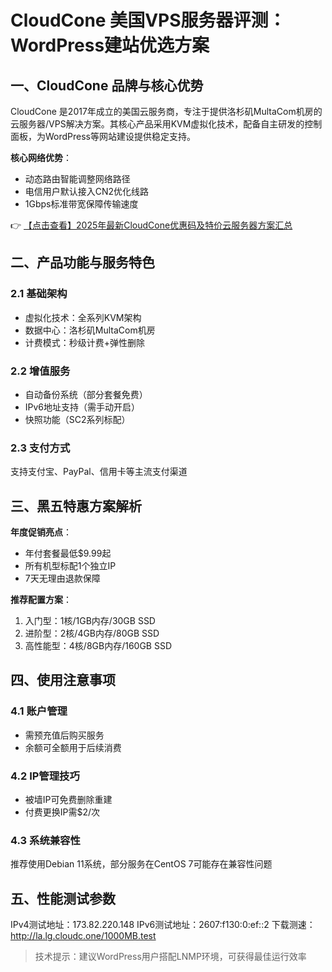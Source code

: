 # CloudCone 美国VPS服务器评测：WordPress建站优选方案

## 一、CloudCone 品牌与核心优势

CloudCone 是2017年成立的美国云服务商，专注于提供洛杉矶MultaCom机房的云服务器/VPS解决方案。其核心产品采用KVM虚拟化技术，配备自主研发的控制面板，为WordPress等网站建设提供稳定支持。

**核心网络优势**：
- 动态路由智能调整网络路径
- 电信用户默认接入CN2优化线路
- 1Gbps标准带宽保障传输速度

👉 [【点击查看】2025年最新CloudCone优惠码及特价云服务器方案汇总](https://bit.ly/Cloudcone)

## 二、产品功能与服务特色

### 2.1 基础架构
- 虚拟化技术：全系列KVM架构
- 数据中心：洛杉矶MultaCom机房
- 计费模式：秒级计费+弹性删除

### 2.2 增值服务
- 自动备份系统（部分套餐免费）
- IPv6地址支持（需手动开启）
- 快照功能（SC2系列标配）

### 2.3 支付方式
支持支付宝、PayPal、信用卡等主流支付渠道

## 三、黑五特惠方案解析

**年度促销亮点**：
- 年付套餐最低$9.99起
- 所有机型标配1个独立IP
- 7天无理由退款保障

**推荐配置方案**：
1. 入门型：1核/1GB内存/30GB SSD
2. 进阶型：2核/4GB内存/80GB SSD
3. 高性能型：4核/8GB内存/160GB SSD

## 四、使用注意事项

### 4.1 账户管理
- 需预充值后购买服务
- 余额可全额用于后续消费

### 4.2 IP管理技巧
- 被墙IP可免费删除重建
- 付费更换IP需$2/次

### 4.3 系统兼容性
推荐使用Debian 11系统，部分服务在CentOS 7可能存在兼容性问题

## 五、性能测试参数

IPv4测试地址：173.82.220.148
IPv6测试地址：2607:f130:0:ef::2
下载测速：http://la.lg.cloudc.one/1000MB.test

> 技术提示：建议WordPress用户搭配LNMP环境，可获得最佳运行效率
